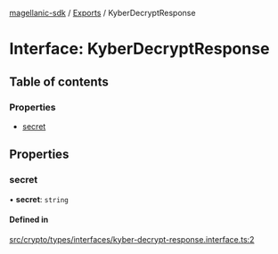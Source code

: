 [magellanic-sdk](../README.md) / [Exports](../modules.md) / KyberDecryptResponse

# Interface: KyberDecryptResponse

## Table of contents

### Properties

- [secret](KyberDecryptResponse.md#secret)

## Properties

### secret

• **secret**: `string`

#### Defined in

[src/crypto/types/interfaces/kyber-decrypt-response.interface.ts:2](https://gitlab.com/magellanic/platform/magellanic-ciem/magellanic-ciem-sdk/-/blob/0c28017/src/crypto/types/interfaces/kyber-decrypt-response.interface.ts#L2)
